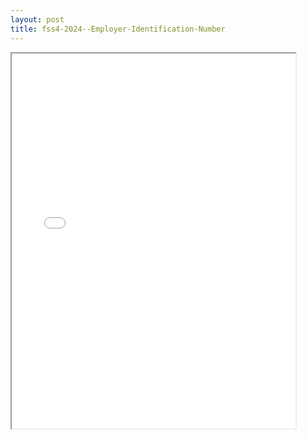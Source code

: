 ```yaml
---
layout: post
title: fss4-2024--Employer-Identification-Number
---
```


<div class="pdf-container">
<iframe src="/ea/_pdf-2-md/fss4-2024--Employer-Identification-Number.pdf" height="600" width="90%" allowFullScreen="true"></iframe>
</div>

